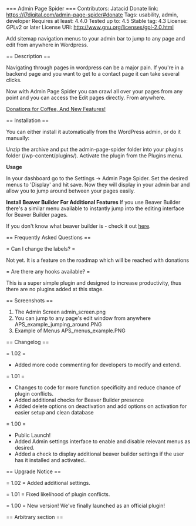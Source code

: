 === Admin Page Spider ===
Contributors: Jatacid
Donate link: https://j7digital.com/admin-page-spider#donate
Tags: usability, admin, developer
Requires at least: 4.4.0
Tested up to: 4.5
Stable tag: 4.3
License: GPLv2 or later
License URI: http://www.gnu.org/licenses/gpl-2.0.html

Add sitemap navigation menus to your admin bar to jump to any page and edit from anywhere in Wordpress.

== Description ==

Navigating through pages in wordpress can be a major pain. If you're in a backend page and you want to get to a contact page it can take several clicks.

Now with Admin Page Spider you can crawl all over your pages from any point and you can access the Edit pages directly. From anywhere.

<a href="https://www.paypal.com/cgi-bin/webscr?cmd=_donations&amp;business=jatacid%40gmail%2ecom&amp;lc=AU&amp;item_name=Dentex%20Media&amp;no_note=0&amp;currency_code=USD&amp;bn=PP%2dDonationsBF%3abtn_donate_SM%2egif%3aNonHosted" id="yui_3_5_1_1_1461852476558_1547">Donations for Coffee, And New Features!</a>


== Installation ==


You can either install it automatically from the WordPress admin, or do it manually:

Unzip the archive and put the admin-page-spider folder into your plugins folder (/wp-content/plugins/).
Activate the plugin from the Plugins menu.

**Usage**

In your dashboard go to the Settings -> Admin Page Spider.  Set the desired menus to 'Display' and hit save. Now they will display in your admin bar and allow you to jump around between your pages easily.

**Install Beaver Builder For Additional Features**
If you use Beaver Builder there's a similar menu available to instantly jump into the editing interface for Beaver Builder pages.

If you don't know what beaver builder is - check it out <a href="https://www.wpbeaverbuilder.com/?fla=215" target="_blank" id="yui_3_5_1_1_1461852476558_2773">here</a>.




== Frequently Asked Questions ==

= Can I change the labels? =

Not yet. It is a feature on the roadmap which will be reached with donations

= Are there any hooks available? =

This is a super simple plugin and designed to increase productivity, thus there are no plugins added at this stage.



== Screenshots ==

1. The Admin Screen admin_screen.png
2. You can jump to any page's edit window from anywhere APS_example_jumping_around.PNG
3. Example of Menus APS_menus_example.PNG



== Changelog ==

= 1.02 =
* Added more code commenting for developers to modify and extend.

= 1.01 =
* Changes to code for more function specificity and reduce chance of plugin conflicts.
* Added additional checks for Beaver Builder presence
* Added delete options on deactivation and add options on activation for easier setup and clean database

= 1.00 =
* Public Launch!
* Added Admin settings interface to enable and disable relevant menus as desired.
* Added a check to display additional beaver builder settings if the user has it installed and activated..


== Upgrade Notice ==

= 1.02 =
Added additional settings.

= 1.01 =
Fixed likelihood of plugin conflicts.

= 1.00 =
New version! We've finally launched as an official plugin!

== Arbitrary section ==